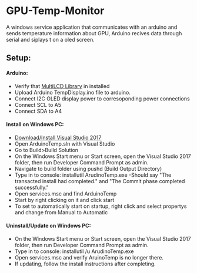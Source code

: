 # GPU-Temp-Monitor
A windows service application that communicates with an arduino and sends temperature information about GPU, Arduino recives data through serial and siplays t on a oled screen.
## Setup:
  #### Arduino:
  - Verify that [MultiLCD Library](https://github.com/stanleyhuangyc/MultiLCD) in installed
  - Upload Arduino TempDisplay.ino file to arduino.
  - Connect I2C OLED display power to corresoponding power connections
  - Connect SCL to A5
  - Connect SDA to A4
  #### Install on Windows PC:
  - [Download/Install Visual Studio 2017](https://www.visualstudio.com/downloads/)
  - Open ArduinoTemp.sln with Visual Studio
  - Go to Build>Build Solution
  - On the Windows Start menu or Start screen, open the Visual Studio 2017 folder, then run Developer Command Prompt as admin. 
  - Navigate to build folder using pushd (Build Output Directory) 
  - Type in to console: installutil ArudinoTemp.exe
    -Should say "The transacted install had completed." and "The Commit phase completed successfully."
  - Open services.msc and find ArduinoTemp
  - Start by right clicking on it and click start
  - To set to automatically start on startup, right click and select propertys and change from Manual to Automatic
   #### Uninstall/Update on Windows PC:
  - On the Windows Start menu or Start screen, open the Visual Studio 2017 folder, then run Developer Command Prompt as admin. 
  - Type in to console: installutil /u ArudinoTemp.exe
  - Open services.msc and verify AruinoTemp is no longer there.
  - If updating, follow the install instructions after completing.
